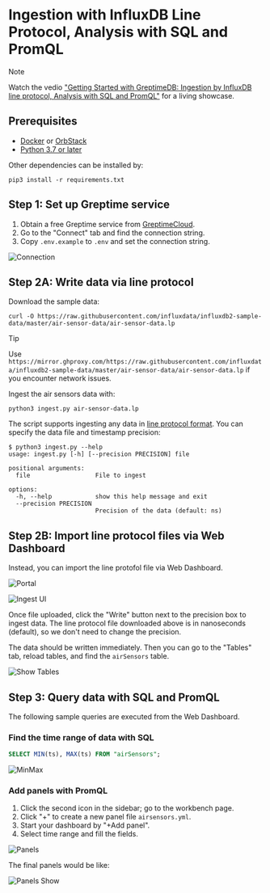 # Ingestion with InfluxDB Line Protocol, Analysis with SQL and PromQL

> [!NOTE]
>
> Watch the vedio ["Getting Started with GreptimeDB: Ingestion by InfluxDB line protocol, Analysis with SQL and PromQL"](https://www.youtube.com/watch?v=JZuq0inSO9Q&t=11s) for a living showcase.

## Prerequisites

* [Docker](https://docs.docker.com/get-docker/) or [OrbStack](https://orbstack.dev/)
* [Python 3.7 or later](https://www.python.org/downloads/)

Other dependencies can be installed by:

```shell
pip3 install -r requirements.txt
```

## Step 1: Set up Greptime service

1. Obtain a free Greptime service from [GreptimeCloud](https://console.greptime.cloud/). 
2. Go to the "Connect" tab and find the connection string.
3. Copy `.env.example` to `.env` and set the connection string.

![Connection](/media/connstr.png)

## Step 2A: Write data via line protocol

Download the sample data:

```shell
curl -O https://raw.githubusercontent.com/influxdata/influxdb2-sample-data/master/air-sensor-data/air-sensor-data.lp 
```

> [!TIP]
>
> Use `https://mirror.ghproxy.com/https://raw.githubusercontent.com/influxdata/influxdb2-sample-data/master/air-sensor-data/air-sensor-data.lp` if you encounter network issues.

Ingest the air sensors data with:

```shell
python3 ingest.py air-sensor-data.lp
```

The script supports ingesting any data in [line protocol format](https://docs.influxdata.com/influxdb/v2/reference/syntax/line-protocol/). You can specify the data file and timestamp precision:

```
$ python3 ingest.py --help
usage: ingest.py [-h] [--precision PRECISION] file

positional arguments:
  file                  File to ingest

options:
  -h, --help            show this help message and exit
  --precision PRECISION
                        Precision of the data (default: ns)
```

## Step 2B: Import line protocol files via Web Dashboard

Instead, you can import the line protofol file via Web Dashboard.

![Portal](/media/portal.png)

![Ingest UI](media/ingest-ui.png)

Once file uploaded, click the "Write" button next to the precision box to ingest data. The line protocol file downloaded above is in nanoseconds (default), so we don't need to change the precision.

The data should be written immediately. Then you can go to the "Tables" tab, reload tables, and find the `airSensors` table.

![Show Tables](media/show-tables.png)

## Step 3: Query data with SQL and PromQL

The following sample queries are executed from the Web Dashboard.

### Find the time range of data with SQL

```sql
SELECT MIN(ts), MAX(ts) FROM "airSensors";
```

![MinMax](media/minmax.png)

### Add panels with PromQL

1. Click the second icon in the sidebar; go to the workbench page.
2. Click "+" to create a new panel file `airsensors.yml`.
3. Start your dashboard by "+Add panel".
4. Select time range and fill the fields.

![Panels](media/panels.png)

The final panels would be like:

![Panels Show](media/panels-show.png)
